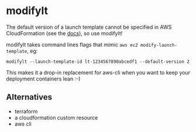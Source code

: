 # modifylt

The default version of a launch template cannot be specified in AWS CloudFormation (see the [docs](https://docs.aws.amazon.com/AWSCloudFormation/latest/UserGuide/aws-resource-ec2-launchtemplate.html)), so use modifylt!

modifylt takes command lines flags that mimic `aws ec2 modify-launch-template`, eg:

```
modifylt --launch-template-id lt-1234567890abcedf1 --default-version 2
```

This makes it a drop-in replacement for aws-cli when you want to keep your deployment containers lean :-)

## Alternatives

- terraform
- a cloudformation custom resource
- aws cli

